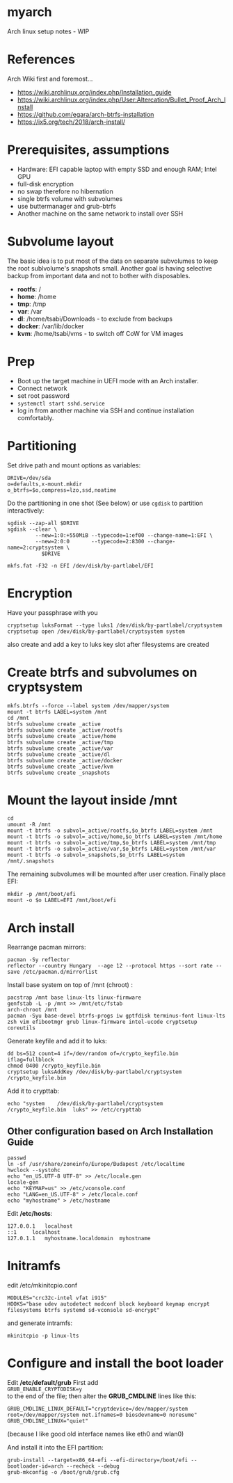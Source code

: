 # myarch
Arch linux setup notes - WIP

# References
Arch Wiki first and foremost...
 - https://wiki.archlinux.org/index.php/Installation_guide
 - https://wiki.archlinux.org/index.php/User:Altercation/Bullet_Proof_Arch_Install
 - https://github.com/egara/arch-btrfs-installation
 - https://ix5.org/tech/2018/arch-install/

# Prerequisites, assumptions
 - Hardware: EFI capable laptop with empty SSD and enough RAM; Intel GPU
 - full-disk encryption
 - no swap therefore no hibernation
 - single btrfs volume with subvolumes
 - use buttermanager and grub-btrfs
 - Another machine on the same network to install over SSH

# Subvolume layout
The basic idea is to put most of the data on separate subvolumes to keep the root sublvolume's snapshots small.
Another goal is having selective backup from important data and not to bother with disposables.
- **rootfs**: /
- **home**: /home
- **tmp**: /tmp
- **var**: /var
- **dl**: /home/tsabi/Downloads - to exclude from backups
- **docker**: /var/lib/docker
- **kvm**: /home/tsabi/vms - to switch off CoW for VM images

# Prep
 - Boot up the target machine in UEFI mode with an Arch installer.
 - Connect network 
 - set root password 
 - `systemctl start sshd.service`
 - log in from another machine via SSH and continue installation comfortably.

# Partitioning
Set drive path and mount options as variables:
```
DRIVE=/dev/sda
o=defaults,x-mount.mkdir
o_btrfs=$o,compress=lzo,ssd,noatime
```

Do the partitioning in one shot (See below) or use `cgdisk` to partition interactively: 
```
sgdisk --zap-all $DRIVE
sgdisk --clear \
         --new=1:0:+550MiB --typecode=1:ef00 --change-name=1:EFI \
         --new=2:0:0       --typecode=2:8300 --change-name=2:cryptsystem \
           $DRIVE

mkfs.fat -F32 -n EFI /dev/disk/by-partlabel/EFI
```

# Encryption
Have your passphrase with you
```
cryptsetup luksFormat --type luks1 /dev/disk/by-partlabel/cryptsystem
cryptsetup open /dev/disk/by-partlabel/cryptsystem system
```
also create and add a key to luks key slot after filesystems are created

# Create btrfs and subvolumes on cryptsystem
```
mkfs.btrfs --force --label system /dev/mapper/system
mount -t btrfs LABEL=system /mnt
cd /mnt
btrfs subvolume create _active
btrfs subvolume create _active/rootfs
btrfs subvolume create _active/home
btrfs subvolume create _active/tmp
btrfs subvolume create _active/var
btrfs subvolume create _active/dl
btrfs subvolume create _active/docker
btrfs subvolume create _active/kvm
btrfs subvolume create _snapshots
```

# Mount the layout inside /mnt
```
cd
umount -R /mnt
mount -t btrfs -o subvol=_active/rootfs,$o_btrfs LABEL=system /mnt
mount -t btrfs -o subvol=_active/home,$o_btrfs LABEL=system /mnt/home
mount -t btrfs -o subvol=_active/tmp,$o_btrfs LABEL=system /mnt/tmp
mount -t btrfs -o subvol=_active/var,$o_btrfs LABEL=system /mnt/var
mount -t btrfs -o subvol=_snapshots,$o_btrfs LABEL=system /mnt/.snapshots
```
The remaining subvolumes will be mounted after user creation.
Finally place EFI:
```
mkdir -p /mnt/boot/efi
mount -o $o LABEL=EFI /mnt/boot/efi
```

# Arch install
Rearrange pacman mirrors:
```
pacman -Sy reflector
reflector --country Hungary  --age 12 --protocol https --sort rate --save /etc/pacman.d/mirrorlist
```
Install base system on top of /mnt (chroot) :
```
pacstrap /mnt base linux-lts linux-firmware
genfstab -L -p /mnt >> /mnt/etc/fstab
arch-chroot /mnt
pacman -Syu base-devel btrfs-progs iw gptfdisk terminus-font linux-lts zsh vim efibootmgr grub linux-firmware intel-ucode cryptsetup coreutils
```

Generate keyfile and add it to luks:
```
dd bs=512 count=4 if=/dev/random of=/crypto_keyfile.bin iflag=fullblock
chmod 0400 /crypto_keyfile.bin
cryptsetup luksAddKey /dev/disk/by-partlabel/cryptsystem /crypto_keyfile.bin
```
Add it to crypttab:
```
echo "system    /dev/disk/by-partlabel/cryptsystem  /crypto_keyfile.bin  luks" >> /etc/crypttab
```

## Other configuration based on Arch Installation Guide
```
passwd
ln -sf /usr/share/zoneinfo/Europe/Budapest /etc/localtime
hwclock --systohc
echo "en_US.UTF-8 UTF-8" >> /etc/locale.gen
locale-gen
echo "KEYMAP=us" >> /etc/vconsole.conf
echo "LANG=en_US.UTF-8" > /etc/locale.conf
echo "myhostname" > /etc/hostname
```
Edit **/etc/hosts**:
```
127.0.0.1	localhost
::1		localhost
127.0.1.1	myhostname.localdomain	myhostname
```

# Initramfs
edit /etc/mkinitcpio.conf
```
MODULES="crc32c-intel vfat i915"
HOOKS="base udev autodetect modconf block keyboard keymap encrypt filesystems btrfs systemd sd-vconsole sd-encrypt"
```
and generate intramfs:
```
mkinitcpio -p linux-lts
```

# Configure and install the boot loader

Edit **/etc/default/grub** First add<br>
`GRUB_ENABLE_CRYPTODISK=y`<br>
to the end of the file; then alter the **GRUB_CMDLINE** lines like this:
```
GRUB_CMDLINE_LINUX_DEFAULT="cryptdevice=/dev/mapper/system root=/dev/mapper/system net.ifnames=0 biosdevname=0 noresume"
GRUB_CMDLINE_LINUX="quiet"
```
(because I like good old interface names like eth0 and wlan0)

And install it into the EFI partition:
```
grub-install --target=x86_64-efi --efi-directory=/boot/efi --bootloader-id=arch --recheck --debug
grub-mkconfig -o /boot/grub/grub.cfg
```
